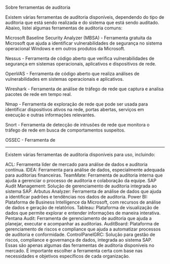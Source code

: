 Sobre ferramentas de auditoria

Existem várias ferramentas de auditoria disponíveis, dependendo do tipo de auditoria que está sendo realizada e do sistema que está sendo auditado. Abaixo, listei algumas ferramentas de auditoria comuns:

Microsoft Baseline Security Analyzer (MBSA) - Ferramenta gratuita da Microsoft que ajuda a identificar vulnerabilidades de segurança no sistema operacional Windows e em outros produtos da Microsoft.

Nessus - Ferramenta de código aberto que verifica vulnerabilidades de segurança em sistemas operacionais, aplicativos e dispositivos de rede.

OpenVAS - Ferramenta de código aberto que realiza análises de vulnerabilidades em sistemas operacionais e aplicativos.

Wireshark - Ferramenta de análise de tráfego de rede que captura e analisa pacotes de rede em tempo real.

Nmap - Ferramenta de exploração de rede que pode ser usada para identificar dispositivos ativos na rede, portas abertas, serviços em execução e outras informações relevantes.

Snort - Ferramenta de detecção de intrusões de rede que monitora o tráfego de rede em busca de comportamentos suspeitos.

OSSEC - Ferramenta de

---

Existem várias ferramentas de auditoria disponíveis para uso, incluindo:

ACL: Ferramenta líder de mercado para análise de dados e auditoria contínua.
IDEA: Ferramenta para análise de dados, especialmente adequada para auditorias financeiras.
TeamMate: Ferramenta de auditoria interna que ajuda a gerenciar o processo de auditoria e colaboração da equipe.
SAP Audit Management: Solução de gerenciamento de auditoria integrada ao sistema SAP.
Arbutus Analyzer: Ferramenta de análise de dados que ajuda a identificar padrões e tendências nos dados de auditoria.
Power BI: Plataforma de Business Intelligence da Microsoft, com recursos de análise de dados e geração de relatórios.
Tableau: Plataforma de visualização de dados que permite explorar e entender informações de maneira interativa.
Pentana Audit: Ferramenta de gerenciamento de auditoria que ajuda a planejar, executar e acompanhar as auditorias.
AuditBoard: Plataforma de gerenciamento de riscos e compliance que ajuda a automatizar processos de auditoria e conformidade.
ControlPanelGRC: Solução para gestão de riscos, compliance e governança de dados, integrada ao sistema SAP.
Essas são apenas algumas das ferramentas de auditoria disponíveis no mercado. É importante escolher a ferramenta certa com base nas necessidades e objetivos específicos de cada organização.

